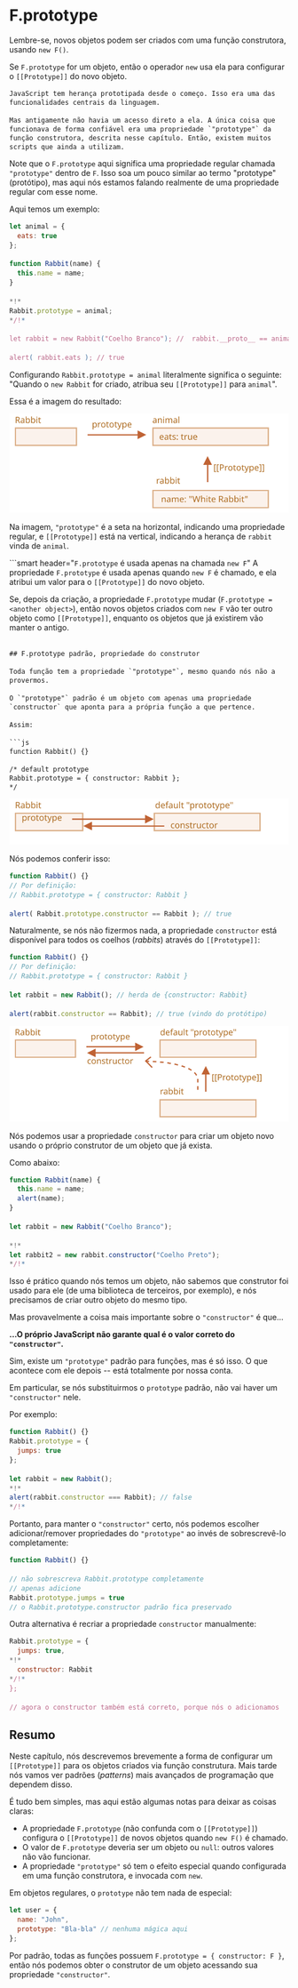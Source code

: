 # F.prototype

Lembre-se, novos objetos podem ser criados com uma função construtora, usando `new F()`.

Se `F.prototype` for um objeto, então o operador `new` usa ela para configurar o `[[Prototype]]` do novo objeto.

```smart
JavaScript tem herança prototipada desde o começo. Isso era uma das funcionalidades centrais da linguagem.

Mas antigamente não havia um acesso direto a ela. A única coisa que funcionava de forma confiável era uma propriedade `"prototype"` da função construtora, descrita nesse capítulo. Então, existem muitos scripts que ainda a utilizam.
```

Note que o `F.prototype` aqui significa uma propriedade regular chamada `"prototype"` dentro de `F`. Isso soa um pouco similar ao termo "prototype" (protótipo), mas aqui nós estamos falando realmente de uma propriedade regular com esse nome.

Aqui temos um exemplo:

```js run
let animal = {
  eats: true
};

function Rabbit(name) {
  this.name = name;
}

*!*
Rabbit.prototype = animal;
*/!*

let rabbit = new Rabbit("Coelho Branco"); //  rabbit.__proto__ == animal

alert( rabbit.eats ); // true
```

Configurando `Rabbit.prototype = animal` literalmente significa o seguinte: "Quando o `new Rabbit` for criado, atribua seu `[[Prototype]]` para `animal`".

Essa é a imagem do resultado:

![](proto-constructor-animal-rabbit.svg)

Na imagem, `"prototype"` é a seta na horizontal, indicando uma propriedade regular, e `[[Prototype]]` está na vertical, indicando a herança de `rabbit` vinda de `animal`.

```smart header="`F.prototype` é usada apenas na chamada `new F`"
A propriedade `F.prototype` é usada apenas quando `new F` é chamado, e ela atribui um valor para o `[[Prototype]]` do novo objeto.

Se, depois da criação, a propriedade `F.prototype` mudar (`F.prototype = <another object>`), então novos objetos criados com `new F` vão ter outro objeto como `[[Prototype]]`, enquanto os objetos que já existirem vão manter o antigo.
```

## F.prototype padrão, propriedade do construtor

Toda função tem a propriedade `"prototype"`, mesmo quando nós não a provermos.

O `"prototype"` padrão é um objeto com apenas uma propriedade `constructor` que aponta para a própria função a que pertence.

Assim:

```js
function Rabbit() {}

/* default prototype
Rabbit.prototype = { constructor: Rabbit };
*/
```

![](function-prototype-constructor.svg)

Nós podemos conferir isso:

```js run
function Rabbit() {}
// Por definição:
// Rabbit.prototype = { constructor: Rabbit }

alert( Rabbit.prototype.constructor == Rabbit ); // true
```

Naturalmente, se nós não fizermos nada, a propriedade `constructor` está disponível para todos os coelhos (*rabbits*) através do `[[Prototype]]`:

```js run
function Rabbit() {}
// Por definição:
// Rabbit.prototype = { constructor: Rabbit }

let rabbit = new Rabbit(); // herda de {constructor: Rabbit}

alert(rabbit.constructor == Rabbit); // true (vindo do protótipo)
```

![](rabbit-prototype-constructor.svg)

Nós podemos usar a propriedade `constructor` para criar um objeto novo usando o próprio construtor de um objeto que já exista.

Como abaixo:

```js run
function Rabbit(name) {
  this.name = name;
  alert(name);
}

let rabbit = new Rabbit("Coelho Branco");

*!*
let rabbit2 = new rabbit.constructor("Coelho Preto");
*/!*
```

Isso é prático quando nós temos um objeto, não sabemos que construtor foi usado para ele (de uma biblioteca de terceiros, por exemplo), e nós precisamos de criar outro objeto do mesmo tipo.

Mas provavelmente a coisa mais importante sobre o `"constructor"` é que...

**...O próprio JavaScript não garante qual é o valor correto do `"constructor"`.**

Sim, existe um `"prototype"` padrão para funções, mas é só isso. O que acontece com ele depois -- está totalmente por nossa conta.

Em particular, se nós substituirmos o `prototype` padrão, não vai haver um `"constructor"` nele.

Por exemplo:

```js run
function Rabbit() {}
Rabbit.prototype = {
  jumps: true
};

let rabbit = new Rabbit();
*!*
alert(rabbit.constructor === Rabbit); // false
*/!*
```

Portanto, para manter o `"constructor"` certo, nós podemos escolher adicionar/remover propriedades do `"prototype"` ao invés de sobrescrevê-lo completamente:

```js
function Rabbit() {}

// não sobrescreva Rabbit.prototype completamente
// apenas adicione
Rabbit.prototype.jumps = true
// o Rabbit.prototype.constructor padrão fica preservado
```

Outra alternativa é recriar a propriedade `constructor` manualmente:

```js
Rabbit.prototype = {
  jumps: true,
*!*
  constructor: Rabbit
*/!*
};

// agora o constructor também está correto, porque nós o adicionamos
```

## Resumo

Neste capítulo, nós descrevemos brevemente a forma de configurar um `[[Prototype]]` para os objetos criados via função construtura. Mais tarde nós vamos ver padrões (*patterns*) mais avançados de programação que dependem disso.

É tudo bem simples, mas aqui estão algumas notas para deixar as coisas claras:

- A propriedade `F.prototype` (não confunda com o `[[Prototype]]`) configura o `[[Prototype]]` de novos objetos quando `new F()` é chamado.
- O valor de `F.prototype` deveria ser um objeto ou `null`: outros valores não vão funcionar.
- A propriedade `"prototype"` só tem o efeito especial quando configurada em uma função construtora, e invocada com `new`.

Em objetos regulares, o `prototype` não tem nada de especial:

```js
let user = {
  name: "John",
  prototype: "Bla-bla" // nenhuma mágica aqui
};
```

Por padrão, todas as funções possuem `F.prototype = { constructor: F }`, então nós podemos obter o construtor de um objeto acessando sua propriedade `"constructor"`.
